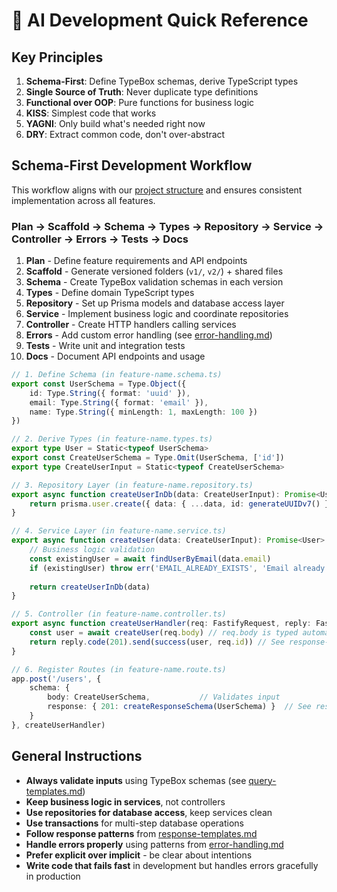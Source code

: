 # 🤖 AI Development Quick Reference

## Key Principles

1. **Schema-First**: Define TypeBox schemas, derive TypeScript types
2. **Single Source of Truth**: Never duplicate type definitions
3. **Functional over OOP**: Pure functions for business logic
4. **KISS**: Simplest code that works
5. **YAGNI**: Only build what's needed right now
6. **DRY**: Extract common code, don't over-abstract

## Schema-First Development Workflow

This workflow aligns with our [project structure](./project-structure.md) and ensures consistent implementation across all features.

### Plan → Scaffold → Schema → Types → Repository → Service → Controller → Errors → Tests → Docs

1. **Plan** - Define feature requirements and API endpoints
2. **Scaffold** - Generate versioned folders (`v1/`, `v2/`) + shared files  
3. **Schema** - Create TypeBox validation schemas in each version
4. **Types** - Define domain TypeScript types
5. **Repository** - Set up Prisma models and database access layer
6. **Service** - Implement business logic and coordinate repositories
7. **Controller** - Create HTTP handlers calling services
8. **Errors** - Add custom error handling (see [error-handling.md](./error-handling.md))
9. **Tests** - Write unit and integration tests
10. **Docs** - Document API endpoints and usage

```ts
// 1. Define Schema (in feature-name.schema.ts)
export const UserSchema = Type.Object({
    id: Type.String({ format: 'uuid' }),
    email: Type.String({ format: 'email' }),
    name: Type.String({ minLength: 1, maxLength: 100 })
})

// 2. Derive Types (in feature-name.types.ts)
export type User = Static<typeof UserSchema>
export const CreateUserSchema = Type.Omit(UserSchema, ['id'])
export type CreateUserInput = Static<typeof CreateUserSchema>

// 3. Repository Layer (in feature-name.repository.ts)
export async function createUserInDb(data: CreateUserInput): Promise<User> {
    return prisma.user.create({ data: { ...data, id: generateUUIDv7() } })
}

// 4. Service Layer (in feature-name.service.ts)
export async function createUser(data: CreateUserInput): Promise<User> {
    // Business logic validation
    const existingUser = await findUserByEmail(data.email)
    if (existingUser) throw err('EMAIL_ALREADY_EXISTS', 'Email already exists') // See error-handling.md
    
    return createUserInDb(data)
}

// 5. Controller (in feature-name.controller.ts)
export async function createUserHandler(req: FastifyRequest, reply: FastifyReply) {
    const user = await createUser(req.body) // req.body is typed automatically
    return reply.code(201).send(success(user, req.id)) // See response-templates.md for success()
}

// 6. Register Routes (in feature-name.route.ts)
app.post('/users', {
    schema: { 
        body: CreateUserSchema,           // Validates input
        response: { 201: createResponseSchema(UserSchema) }  // See response-templates.md
    }
}, createUserHandler)
```

## General Instructions

- **Always validate inputs** using TypeBox schemas (see [query-templates.md](./query-templates.md))
- **Keep business logic in services**, not controllers
- **Use repositories for database access**, keep services clean
- **Use transactions** for multi-step database operations
- **Follow response patterns** from [response-templates.md](./response-templates.md)
- **Handle errors properly** using patterns from [error-handling.md](./error-handling.md)
- **Prefer explicit over implicit** - be clear about intentions
- **Write code that fails fast** in development but handles errors gracefully in production
